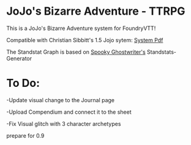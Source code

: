 # JoJo's Bizarre Adventure - TTRPG 

This is a JoJo's Bizarre Adventure system for FoundryVTT! 


Compatible with Christian Sibbitt's 1.5 Jojo sytem: 
[System Pdf](https://cdn.discordapp.com/attachments/528362834581520394/709513701199446077/Jojos_Bizarre_Tabletop_1_5.pdf)

The Standstat Graph is based on [Spooky Ghostwriter's](https://spooky-ghostwriter.tumblr.com/) Standstats-Generator

# To Do:

-Update visual change to the Journal page 

-Upload Compendium and connect it to the sheet

-Fix Visual glitch with 3 character archetypes 

prepare for 0.9
